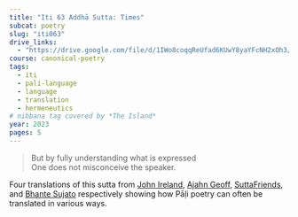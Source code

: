 ```yaml
---
title: "Iti 63 Addhā Sutta: Times"
subcat: poetry
slug: "iti063"
drive_links:
  - "https://drive.google.com/file/d/1IWo8coqqReUfad6KUwY8yaYFcNH2xOh3/view?usp=drivesdk"
course: canonical-poetry
tags:
  - iti
  - pali-language
  - language
  - translation
  - hermeneutics
# nibbana tag covered by *The Island*
year: 2023
pages: 5
---
```


> But by fully understanding what is expressed  
One does not misconceive the speaker.

Four translations of this sutta from
[John Ireland](https://suttacentral.net/iti63/en/ireland),
[Ajahn Geoff](https://www.dhammatalks.org/suttas/KN/Iti/iti63.html),
[SuttaFriends](https://suttafriends.org/sutta/itv63/),
and [Bhante Sujato](https://suttacentral.net/iti63/en/sujato)
respectively showing how Pāḷi poetry can often be translated in various ways.
